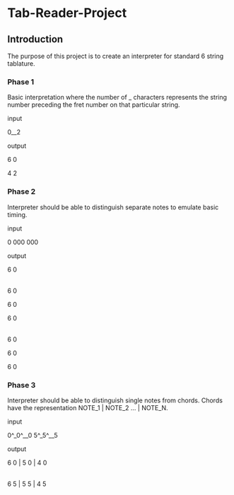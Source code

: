 # Tab-Reader-Project

## Introduction
The purpose of this project is to create an interpreter for standard 6 string tablature.

### Phase 1
Basic interpretation where the number of _ characters represents the
string number preceding the fret number on that particular string.

input 

0__2 

output

6 0

4 2

### Phase 2
Interpreter should be able to distinguish separate notes to emulate
basic timing.

input

0 000 000

output

6 0
<br /><br />

6 0

6 0

6 0
<br /><br />


6 0

6 0

6 0

### Phase 3
Interpreter should be able to distinguish single notes from chords.
Chords have the representation NOTE_1 | NOTE_2 ... | NOTE_N.

input

0^_0^__0 5^_5^__5

output

6 0 | 5 0 | 4 0
<br /><br />

6 5 | 5 5 | 4 5
